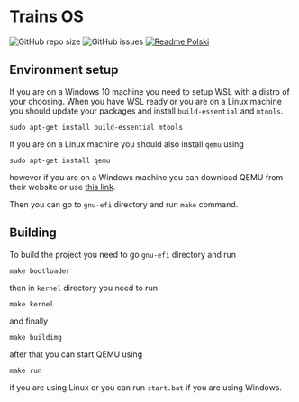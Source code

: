 # Trains OS

![GitHub repo size](https://img.shields.io/github/repo-size/Project-Trains/trains-os)
![GitHub issues](https://img.shields.io/github/issues/Project-Trains/trains-os)
[![Readme Polski](https://img.shields.io/badge/README-Polski-blue)](https://github.com/Project-Trains/blob/master/README.pl.md)

## Environment setup

If you are on a Windows 10 machine you need to setup WSL with a distro of your choosing. When you have WSL ready or you are on a Linux machine you should update your packages and install `build-essential` and `mtools`.
```
sudo apt-get install build-essential mtools
```
If you are on a Linux machine you should also install `qemu` using
```
sudo apt-get install qemu
```
however if you are on a Windows machine you can download QEMU from their website or use [this link](https://qemu.weilnetz.de/w64/2020/qemu-w64-setup-20200201.exe).

Then you can go to `gnu-efi` directory and run `make` command.

## Building

To build the project you need to go `gnu-efi` directory and run
```
make bootloader
```
then in `kernel` directory you need to run
```
make kernel
```
and finally
```
make buildimg
```
after that you can start QEMU using
```
make run
```
if you are using Linux or you can run `start.bat` if you are using Windows.